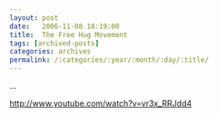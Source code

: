 ```yaml
---
layout: post
date:	2006-11-08 18:19:00
title:  The Free Hug Movement
tags: [archived-posts]
categories: archives
permalink: /:categories/:year/:month/:day/:title/
---
```

...

<A href="http://www.youtube.com/watch?v=vr3x_RRJdd4">http://www.youtube.com/watch?v=vr3x_RRJdd4</A>
